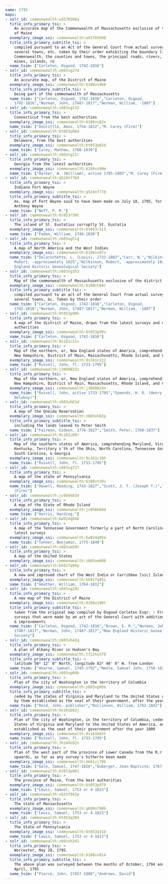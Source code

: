 ```yaml
---
name: 1795
maps:
- solr_id: commonwealth:wd376568q
  title_info_primary_tsi: > 
    An accurate map of the Commonwealth of Massachusetts exclusive of the district
    of Maine
  exemplary_image_ssi: commonwealth:wd3765690
  title_info_primary_subtitle_tsi: > 
    compiled pursuant to an Act of the General Court from actual surveys of the
    several towns, etc. taken by their order exhibiting the boundary lines of the
    Commonwealth, the counties and towns, the principal roads, rivers, mountains,
    mines, islands, ro
  name_tsim: ["Carleton, Osgood, 1742-1816"]
- solr_id: commonwealth:z603vg27d
  title_info_primary_tsi: > 
    An accurate map, of the District of Maine
  exemplary_image_ssi: commonwealth:6108vs968
  title_info_primary_subtitle_tsi: > 
    being part of the commonwealth of Massachusetts
  name_tsim: ["Carleton, Osgood, 1742-1816","Carleton, Osgood,
    1742-1816","Norman, John, 1748?-1817","Norman, William, -1807"]
- solr_id: commonwealth:z603vg132
  title_info_primary_tsi: > 
    Connecticut from the best authorities
  exemplary_image_ssi: commonwealth:6108vs82x
  name_tsim: ["Doolittle, Amos, 1754-1832","M. Carey (Firm)"]
- solr_id: commonwealth:6t053p804
  title_info_primary_tsi: > 
    Delaware, from the best authorities
  exemplary_image_ssi: commonwealth:6t053p81d
  name_tsim: ["Carey, Mathew, 1760-1839"]
- solr_id: commonwealth:z603vg21r
  title_info_primary_tsi: > 
    Georgia from the latest authorities
  exemplary_image_ssi: commonwealth:6108vs90m
  name_tsim: ["Barker, W. (William), active 1795-1803","M. Carey (Firm)"]
- solr_id: commonwealth:q524nf764
  title_info_primary_tsi: > 
    Indiana Fort Wayne
  exemplary_image_ssi: commonwealth:q524nf77d
  title_info_primary_subtitle_tsi: > 
    ms. map of Fort Wayne said to have been made on July 18, 1795, for General
    Anthony Wayne
  name_tsim: ["Neff, P. M."]
- solr_id: commonwealth:6t053r50t
  title_info_primary_tsi: > 
    The island of St. Eustatius corruptly St. Eustatia
  exemplary_image_ssi: commonwealth:6t053r513
  name_tsim: ["Faden, William, 1749-1836"]
- solr_id: commonwealth:z603vg51g
  title_info_primary_tsi: > 
    A map of North America and the West Indies
  exemplary_image_ssi: commonwealth:6108vv07s
  name_tsim: ["Delarochette, L. (Louis), 1731-1802","Carr, W.","Wilkinson,
    Robert, -approximately 1825","Wilkinson, Robert, -approximately 1825","New
    England Historic Genealogical Society"]
- solr_id: commonwealth:z603vg353
  title_info_primary_tsi: > 
    Map of the commonwealth of Massachusetts exclusive of the district of Maine
  exemplary_image_ssi: commonwealth:6108vt04r
  title_info_primary_subtitle_tsi: > 
    compiled pursuant to an act of the General Court from actual surveys of the
    several towns, &c. Taken by their order
  name_tsim: ["Carleton, Osgood, 1742-1816","Carleton, Osgood,
    1742-1816","Norman, John, 1748?-1817","Norman, William, -1807"]
- solr_id: commonwealth:6t053p98k
  title_info_primary_tsi: > 
    A map of the district of Maine, drawn from the latest surveys and other best
    authorities
  exemplary_image_ssi: commonwealth:6t053p99v
  name_tsim: ["Carleton, Osgood, 1742-1816"]
- solr_id: commonwealth:9s161c11s
  title_info_primary_tsi: > 
    Map of the northern, or, New England states of America, comprehending Vermont,
    New Hampshire, District of Main, Massachusetts, Rhode Island, and Connecticut
  exemplary_image_ssi: commonwealth:9s161c122
  name_tsim: ["Russell, John, fl. 1733-1795"]
- solr_id: commonwealth:j3860823c
  title_info_primary_tsi: > 
    Map of the northern, or, New England states of America, comprehending Vermont,
    New Hampshire, District of Main, Massachusetts, Rhode Island, and Connecticut
  exemplary_image_ssi: commonwealth:j3860824n
  name_tsim: ["Russell, John, active 1733-1795","Symonds, H. D. (Henry
    Delahoy)"]
- solr_id: commonwealth:z603vh81d
  title_info_primary_tsi: > 
    A map of the Oneida Reservation
  exemplary_image_ssi: commonwealth:z603vh82p
  title_info_primary_subtitle_tsi: > 
    including the lands leased to Peter Smith
  name_tsim: ["Fairman, Gideon, 1774-1827","Smith, Peter, 1768-1837"]
- solr_id: commonwealth:9s161c09r
  title_info_primary_tsi: > 
    Map of the southern states of America, comprehending Maryland, Virginia,
    Kentucky, Territory s'th of the Ohio, North Carolina, Tennessee Governm't.,
    South Carolina, & Georgia
  exemplary_image_ssi: commonwealth:9s161c10h
  name_tsim: ["Russell, John, fl. 1733-1795"]
- solr_id: commonwealth:z603vg727
  title_info_primary_tsi: > 
    A map of the state of Pennsylvania
  exemplary_image_ssi: commonwealth:6108vt39v
  name_tsim: ["Howell, Reading, 1743-1827","Scott, J. T. (Joseph T.)","M. Carey
    (Firm)"]
- solr_id: commonwealth:js956k034
  title_info_primary_tsi: > 
    A map of the State of Rhode Island
  exemplary_image_ssi: commonwealth:js956k04d
  name_tsim: ["Harris, Harding."]
- solr_id: commonwealth:6w924q04b
  title_info_primary_tsi: > 
    A map of the Tennassee Government formerly a part of North Carolina from the
    latest surveys
  exemplary_image_ssi: commonwealth:6w924q05m
  name_tsim: ["Tanner, Benjamin, 1775-1848"]
- solr_id: commonwealth:z603vm59h
  title_info_primary_tsi: > 
    A map of the United States
  exemplary_image_ssi: commonwealth:z603vm608
- solr_id: commonwealth:kk91fq94p
  title_info_primary_tsi: > 
    A new and improved chart of the West India or Carribbee [sic] Islands
  exemplary_image_ssi: commonwealth:kk91fq95z
  name_tsim: ["Heather, William, 1764-1812"]
- solr_id: commonwealth:z603vg29z
  title_info_primary_tsi: > 
    A new map of the District of Maine
  exemplary_image_ssi: commonwealth:6108vs98t
  title_info_primary_subtitle_tsi: > 
    taken from the original map compiled by Osgood Carleton Esqr. : From the actual
    surveys that were made by an act of the General Court with additions corrections
    & improvements
  name_tsim: ["Carleton, Osgood, 1742-1816","Brown, E. R.","Norman, John,
    1748?-1817","Norman, John, 1748?-1817","New England Historic Genealogical
    Society"]
- solr_id: commonwealth:z603vh42q
  title_info_primary_tsi: > 
    A plan of Albany River in Hudson's Bay
  exemplary_image_ssi: commonwealth:t722hs578
  title_info_primary_subtitle_tsi: > 
    latitude 50⁰ 12' 0" North, longitude 82⁰ 40' 0" W. from London
  name_tsim: ["Hearne, Samuel, 1745-1792","Neele, Samuel John, 1758-1824"]
- solr_id: commonwealth:z603vp04b
  title_info_primary_tsi: > 
    Plan of the city of Washington in the territory of Columbia
  exemplary_image_ssi: commonwealth:z603vp05m
  title_info_primary_subtitle_tsi: > 
    ceded by the states of Virginia and Maryland to the United States of America and
    by them established as the seat of their government, after the year 1800
  name_tsim: ["Reid, John, publisher","Rollinson, William, 1762-1842"]
- solr_id: commonwealth:9s161b82j
  title_info_primary_tsi: > 
    Plan of the city of Washington, in the territory of Columbia, ceded by the
    States of Virginia and Maryland to the United States of America, and by them
    established as the seat of their government after the year 1800
  exemplary_image_ssi: commonwealth:9s161b83t
  name_tsim: ["Russell, John, fl. 1733-1795"]
- solr_id: commonwealth:7h14dn92n
  title_info_primary_tsi: > 
    Plan of the west part of the province of Lower Canada from the R.r Sorel
    upwards, as far as any survey's hitherto been made
  exemplary_image_ssi: commonwealth:mk61vj79b
  name_tsim: ["Gale, Samuel, 1747-1826","Duberger, Jean-Baptiste, 1767-1821"]
- solr_id: commonwealth:6t053p961
  title_info_primary_tsi: > 
    The province of Maine, from the best authorities
  exemplary_image_ssi: commonwealth:6t053p979
  name_tsim: ["Lewis, Samuel, 1753 or 4-1822"]
- solr_id: commonwealth:x633f942p
  title_info_primary_tsi: > 
    The state of Massachusetts
  exemplary_image_ssi: commonwealth:qb98n790b
  name_tsim: ["Lewis, Samuel, 1753 or 4-1822"]
- solr_id: commonwealth:6t053q304
  title_info_primary_tsi: > 
    The State of Pennsylvania
  exemplary_image_ssi: commonwealth:6t053q31d
  name_tsim: ["Lewis, Samuel, 1753 or 4-1822"]
- solr_id: commonwealth:z603vh341
  title_info_primary_tsi: > 
    Worcester, May 28, 1795.
  exemplary_image_ssi: commonwealth:6108vv014
  title_info_primary_subtitle_tsi: > 
    The above plan was surveyed between the months of October, 1794 and the month of
    April, 1795
  name_tsim: ["Pierce, John, 1745?-1808","Andrews, David"]
---
```

